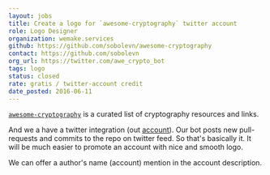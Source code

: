 ```yaml
---
layout: jobs
title: Create a logo for `awesome-cryptography` twitter account
role: Logo Designer
organization: wemake.services
github: https://github.com/sobolevn/awesome-cryptography
contact: https://github.com/sobolevn
org_url: https://twitter.com/awe_crypto_bot
tags: logo
status: closed
rate: gratis / twitter-account credit
date_posted: 2016-06-11
---
```


[`awesome-cryptography`](https://github.com/sobolevn/awesome-cryptography) is a curated list of cryptography resources and links.

And we a have a twitter integration (out [account](https://twitter.com/awe_crypto_bot)). Our bot posts new pull-requests and commits to the repo on twitter feed.
So that's basically it. It will be much easier to promote an account with nice and smooth logo.

We can offer a author's name (account) mention in the account description.
